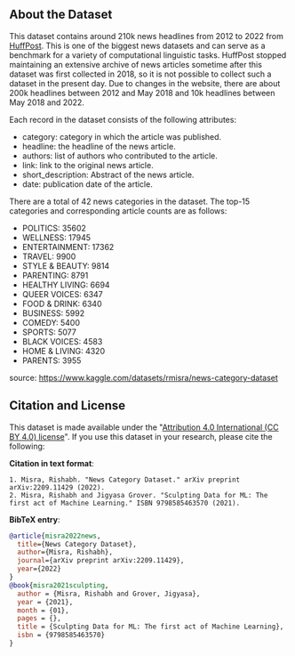 ## About the Dataset

This dataset contains around 210k news headlines from 2012 to 2022 from [HuffPost](https://www.huffingtonpost.com/). This is one of the biggest news datasets and can serve as a benchmark for a variety of computational linguistic tasks. HuffPost stopped maintaining an extensive archive of news articles sometime after this dataset was first collected in 2018, so it is not possible to collect such a dataset in the present day. Due to changes in the website, there are about 200k headlines between 2012 and May 2018 and 10k headlines between May 2018 and 2022.

Each record in the dataset consists of the following attributes:

- category: category in which the article was published.
- headline: the headline of the news article.
- authors: list of authors who contributed to the article.
- link: link to the original news article.
- short_description: Abstract of the news article.
- date: publication date of the article.

There are a total of 42 news categories in the dataset. The top-15 categories and corresponding article counts are as follows:

- POLITICS: 35602
- WELLNESS: 17945
- ENTERTAINMENT: 17362
- TRAVEL: 9900
- STYLE & BEAUTY: 9814
- PARENTING: 8791
- HEALTHY LIVING: 6694
- QUEER VOICES: 6347
- FOOD & DRINK: 6340
- BUSINESS: 5992
- COMEDY: 5400
- SPORTS: 5077
- BLACK VOICES: 4583
- HOME & LIVING: 4320
- PARENTS: 3955

source: <https://www.kaggle.com/datasets/rmisra/news-category-dataset>

## Citation and License

This dataset is made available under the "[Attribution 4.0 International (CC BY 4.0) license](https://creativecommons.org/licenses/by/4.0/)". If you use this dataset in your research, please cite the following:

**Citation in text format**:

```text
1. Misra, Rishabh. "News Category Dataset." arXiv preprint arXiv:2209.11429 (2022).
2. Misra, Rishabh and Jigyasa Grover. "Sculpting Data for ML: The first act of Machine Learning." ISBN 9798585463570 (2021).
```

**BibTeX entry**:

```bibtex
@article{misra2022news,
  title={News Category Dataset},
  author={Misra, Rishabh},
  journal={arXiv preprint arXiv:2209.11429},
  year={2022}
}
@book{misra2021sculpting,
  author = {Misra, Rishabh and Grover, Jigyasa},
  year = {2021},
  month = {01},
  pages = {},
  title = {Sculpting Data for ML: The first act of Machine Learning},
  isbn = {9798585463570}
}
```
